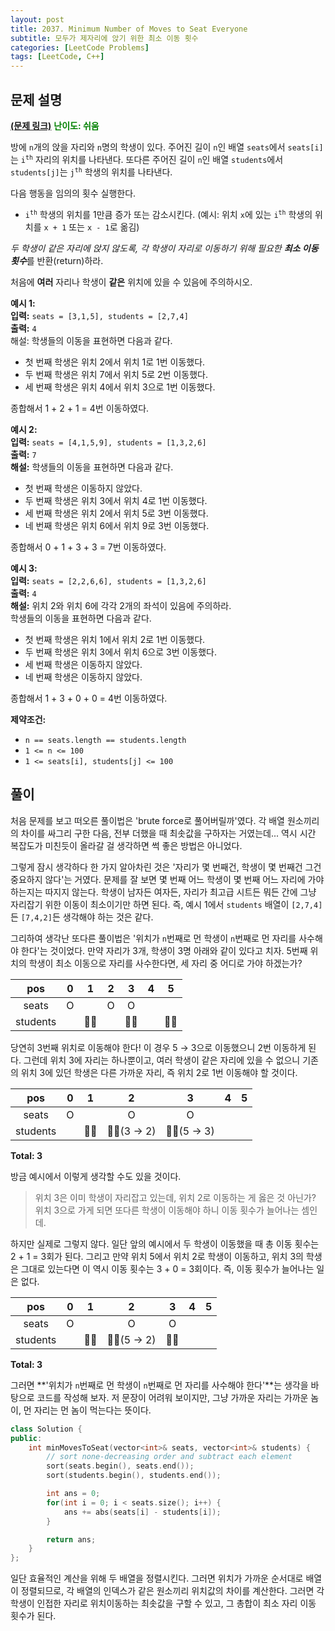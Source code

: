 ```yaml
---
layout: post
title: 2037. Minimum Number of Moves to Seat Everyone
subtitle: 모두가 제자리에 앉기 위한 최소 이동 횟수
categories: [LeetCode Problems]
tags: [LeetCode, C++]
---
```



## 문제 설명
<b>[(문제 링크)](https://leetcode.com/problems/minimum-number-of-moves-to-seat-everyone/)</b>
<span style="color:green"><b>난이도: 쉬움</b></span>

방에 `n`개의 앉을 자리와 `n`명의 학생이 있다. 주어진 길이 `n`인 배열 `seats`에서 `seats[i]`는 <code>i<sup>th</sup></code> 자리의 위치를 나타낸다. 또다른 주어진 길이 `n`인 배열 `students`에서 `students[j]`는 <code>j<sup>th</sup></code> 학생의 위치를 나타낸다.

다음 행동을 임의의 횟수 실행한다.
  * <code>i<sup>th</sup></code> 학생의 위치를 1만큼 증가 또는 감소시킨다. (예시: 위치 `x`에 있는 <code>i<sup>th</sup></code> 학생의 위치를 `x + 1` 또는 `x - 1`로 옮김)

*두 학생이 같은 자리에 앉지 않도록, 각 학생이 자리로 이동하기 위해 필요한 **최소 이동 횟수***를 반환(return)하라.

처음에 **여러** 자리나 학생이 **같은** 위치에 있을 수 있음에 주의하시오.

**예시 1:**<br>
**입력:** `seats = [3,1,5], students = [2,7,4]`<br>
**출력:** `4`<br>
해설: 학생들의 이동을 표현하면 다음과 같다.
  * 첫 번째 학생은 위치 2에서 위치 1로 1번 이동했다.
  * 두 번째 학생은 위치 7에서 위치 5로 2번 이동했다.
  * 세 번째 학생은 위치 4에서 위치 3으로 1번 이동했다.

종합해서 1 + 2 + 1 = 4번 이동하였다.

**예시 2:**<br>
**입력:** `seats = [4,1,5,9], students = [1,3,2,6]`<br>
**출력:** `7`<br>
**해설:** 학생들의 이동을 표현하면 다음과 같다.
  * 첫 번째 학생은 이동하지 않았다.
  * 두 번째 학생은 위치 3에서 위치 4로 1번 이동했다.
  * 세 번째 학생은 위치 2에서 위치 5로 3번 이동했다.
  * 네 번째 학생은 위치 6에서 위치 9로 3번 이동했다.

종합해서 0 + 1 + 3 + 3 = 7번 이동하였다.

**예시 3:**<br>
**입력:** `seats = [2,2,6,6], students = [1,3,2,6]`<br>
**출력:** `4`<br>
**해설:** 위치 2와 위치 6에 각각 2개의 좌석이 있음에 주의하라.<br>
학생들의 이동을 표현하면 다음과 같다.
  * 첫 번째 학생은 위치 1에서 위치 2로 1번 이동했다.
  * 두 번째 학생은 위치 3에서 위치 6으로 3번 이동했다.
  * 세 번째 학생은 이동하지 않았다.
  * 네 번째 학생은 이동하지 않았다.

종합해서 1 + 3 + 0 + 0 = 4번 이동하였다.

**제약조건:**
  * `n == seats.length == students.length`
  * `1 <= n <= 100`
  * `1 <= seats[i], students[j] <= 100`

## 풀이

처음 문제를 보고 떠오른 풀이법은 'brute force로 풀어버릴까'였다. 각 배열 원소끼리의 차이를 싸그리 구한 다음, 전부 더했을 때 최솟값을 구하자는 거였는데... 역시 시간 복잡도가 미친듯이 올라갈 걸 생각하면 썩 좋은 방법은 아니었다.

그렇게 잠시 생각하다 한 가지 알아차린 것은 '자리가 몇 번째건, 학생이 몇 번째건 그건 중요하지 않다'는 거였다. 문제를 잘 보면 몇 번째 어느 학생이 몇 번째 어느 자리에 가야 하는지는 따지지 않는다. 학생이 남자든 여자든, 자리가 최고급 시트든 뭐든 간에 그냥 자리잡기 위한 이동이 최소이기만 하면 된다. 즉, 예시 1에서 `students` 배열이 `[2,7,4]`든 `[7,4,2]`든 생각해야 하는 것은 같다.

그리하여 생각난 또다른 풀이법은 '위치가 `n`번째로 먼 학생이 `n`번째로 먼 자리를 사수해야 한다'는 것이었다. 만약 자리가 3개, 학생이 3명 아래와 같이 있다고 치자. 5번째 위치의 학생이 최소 이동으로 자리를 사수한다면, 세 자리 중 어디로 가야 하겠는가?

| pos   | 0     | 1     | 2     | 3     | 4     | 5     |
| :---: | :---: | :---: | :---: | :---: | :---: | :---: |
| seats | O     |       | O     | O     |       |       |
| students |    | 🧑‍🎓    |       | 🧑‍🎓   |       | 🧑‍🎓    |

당연히 3번째 위치로 이동해야 한다! 이 경우 5 → 3으로 이동했으니 2번 이동하게 된다. 그런데 위치 3에 자리는 하나뿐이고, 여러 학생이 같은 자리에 있을 수 없으니 기존의 위치 3에 있던 학생은 다른 가까운 자리, 즉 위치 2로 1번 이동해야 할 것이다.

| pos   | 0     | 1     | 2     | 3     | 4     | 5     |
| :---: | :---: | :---: | :---: | :---: | :---: | :---: |
| seats | O     |       | O     | O     |       |       |
| students |    | 🧑‍🎓 | 🧑‍🎓(3 → 2) | 🧑‍🎓(5 → 3) |  |     |

**Total: 3**

방금 예시에서 이렇게 생각할 수도 있을 것이다.

> 위치 3은 이미 학생이 자리잡고 있는데, 위치 2로 이동하는 게 옳은 것 아닌가? 위치 3으로 가게 되면 또다른 학생이 이동해야 하니 이동 횟수가 늘어나는 셈인데.

하지만 실제로 그렇지 않다. 일단 앞의 예시에서 두 학생이 이동했을 때 총 이동 횟수는 2 + 1 = 3회가 된다. 그리고 만약 위치 5에서 위치 2로 학생이 이동하고, 위치 3의 학생은 그대로 있는다면 이 역시 이동 횟수는 3 + 0 = 3회이다. 즉, 이동 횟수가 늘어나는 일은 없다.

| pos   | 0     | 1     | 2     | 3     | 4     | 5     |
| :---: | :---: | :---: | :---: | :---: | :---: | :---: |
| seats | O     |       | O     | O     |       |       |
| students |    | 🧑‍🎓 | 🧑‍🎓(5 → 2) | 🧑‍🎓  |       |       |

**Total: 3**

그러면 **'위치가 `n`번째로 먼 학생이 `n`번째로 먼 자리를 사수해야 한다'**는 생각을 바탕으로 코드를 작성해 보자. 저 문장이 어려워 보이지만, 그냥 가까운 자리는 가까운 놈이, 먼 자리는 먼 놈이 먹는다는 뜻이다.

```C++
class Solution {
public:
    int minMovesToSeat(vector<int>& seats, vector<int>& students) {
        // sort none-decreasing order and subtract each element
        sort(seats.begin(), seats.end());
        sort(students.begin(), students.end());

        int ans = 0;
        for(int i = 0; i < seats.size(); i++) {
            ans += abs(seats[i] - students[i]);
        }

        return ans;
    }
};
```

일단 효율적인 계산을 위해 두 배열을 정렬시킨다. 그러면 위치가 가까운 순서대로 배열이 정렬되므로, 각 배열의 인덱스가 같은 원소끼리 위치값의 차이를 계산한다. 그러면 각 학생이 인접한 자리로 위치이동하는 최솟값을 구할 수 있고, 그 총합이 최소 자리 이동 횟수가 된다.